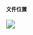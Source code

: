 #### 文件位置

#### <img src="C:\Users\10152\Desktop\study\memo\VUE\images\QQ截图20220811152749.png" style="zoom:150%;" />

